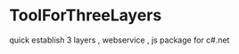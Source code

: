 ToolForThreeLayers
==================

quick establish 3 layers , webservice , js package for c#.net
